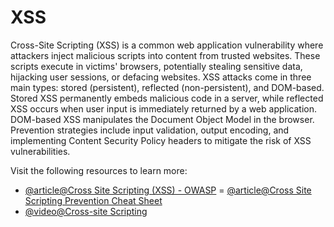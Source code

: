 # XSS

Cross-Site Scripting (XSS) is a common web application vulnerability where attackers inject malicious scripts into content from trusted websites. These scripts execute in victims' browsers, potentially stealing sensitive data, hijacking user sessions, or defacing websites. XSS attacks come in three main types: stored (persistent), reflected (non-persistent), and DOM-based. Stored XSS permanently embeds malicious code in a server, while reflected XSS occurs when user input is immediately returned by a web application. DOM-based XSS manipulates the Document Object Model in the browser. Prevention strategies include input validation, output encoding, and implementing Content Security Policy headers to mitigate the risk of XSS vulnerabilities.

Visit the following resources to learn more:

- [@article@Cross Site Scripting (XSS) - OWASP](https://owasp.org/www-community/attacks/xss/)
= [@article@Cross Site Scripting Prevention Cheat Sheet](https://cheatsheetseries.owasp.org/cheatsheets/Cross_Site_Scripting_Prevention_Cheat_Sheet.html)
- [@video@Cross-site Scripting](https://www.youtube.com/watch?v=PKgw0CLZIhE)

